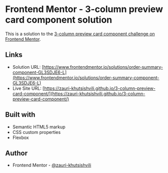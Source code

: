 # Frontend Mentor - 3-column preview card component solution

This is a solution to the [3-column preview card component challenge on Frontend Mentor](https://www.frontendmentor.io/challenges/3column-preview-card-component-pH92eAR2-).

## Links

- Solution URL: [https://www.frontendmentor.io/solutions/order-summary-component-GL3SDJE6-L](https://www.frontendmentor.io/solutions/order-summary-component-GL3SDJE6-L)
- Live Site URL: [https://zauri-khutsishvili.github.io/3-column-preview-card-component/](https://zauri-khutsishvili.github.io/3-column-preview-card-component/)

## Built with

- Semantic HTML5 markup
- CSS custom properties
- Flexbox

## Author

- Frontend Mentor - [@zauri-khutsishvili](https://www.frontendmentor.io/profile/zauri-khutsishvili)

